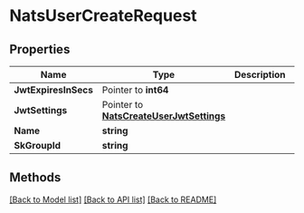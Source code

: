 # NatsUserCreateRequest

## Properties

Name | Type | Description | Notes
------------ | ------------- | ------------- | -------------
**JwtExpiresInSecs** | Pointer to **int64** |  | [optional] 
**JwtSettings** | Pointer to [**NatsCreateUserJwtSettings**](NatsCreateUserJwtSettings.md) |  | [optional] 
**Name** | **string** |  | 
**SkGroupId** | **string** |  | 

## Methods


[[Back to Model list]](../README.md#documentation-for-models) [[Back to API list]](../README.md#documentation-for-api-endpoints) [[Back to README]](../README.md)


